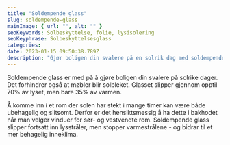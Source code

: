 ```yaml
---
title: "Soldempende glass"
slug: soldempende-glass
mainImage: { url: "", alt: "" }
seoKeywords: Solbeskyttelse, folie, lysisolering
seoKeyphrase: Solbeskyttelsesglass
categories: 
date: 2023-01-15 09:50:38.789Z 
description: "Gjør boligen din svalere på en solrik dag med soldempende glass, som slipper gjennom opptil 70% av lyset - men kun 35% av varmen."
---
```


Soldempende glass er med på å gjøre boligen din svalere på solrike dager. Det forhindrer også at møbler blir solbleket. Glasset slipper gjennom opptil 70% av lyset, men bare 35% av varmen.

Å komme inn i et rom der solen har stekt i mange timer kan være både ubehagelig og slitsomt. Derfor er det hensiktsmessig å ha dette i bakhodet når man velger vinduer for sør- og vestvendte rom. Soldempende glass slipper fortsatt inn lysstråler, men stopper varmestrålene - og bidrar til et mer behagelig inneklima.
